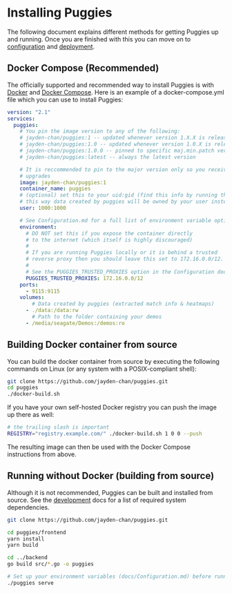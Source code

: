 # Installing Puggies

The following document explains different methods for getting Puggies up and running.
Once you are finished with this you can move on to [configuration](./Configuration.md)
and [deployment](./Deployment.md).

## Docker Compose (Recommended)
The officially supported and recommended way to install Puggies is with
[Docker](https://www.docker.com) and [Docker Compose](https://docs.docker.com/compose/).
Here is an example of a docker-compose.yml file which you can use to install Puggies:
```yaml
version: "2.1"
services:
  puggies:
    # You pin the image version to any of the following:
    # jayden-chan/puggies:1 -- updated whenever version 1.X.X is released
    # jayden-chan/puggies:1.0 -- updated whenever version 1.0.X is released
    # jayden-chan/puggies:1.0.0 -- pinned to specific maj.min.patch version
    # jayden-chan/puggies:latest -- always the latest version

    # It is reccommended to pin to the major version only so you receive minor & patch
    # upgrades
    image: jayden-chan/puggies:1
    container_name: puggies
    # (optional) set this to your uid:gid (find this info by running the `id` command)
    # this way data created by puggies will be owned by your user instead of root.
    user: 1000:1000

    # See Configuration.md for a full list of environment variable options.
    environment:
      # DO NOT set this if you expose the container directly
      # to the internet (which itself is highly discouraged)
      #
      # If you are running Puggies locally or it is behind a trusted
      # reverse proxy then you should leave this set to 172.16.0.0/12.
      #
      # See the PUGGIES_TRUSTED_PROXIES option in the Configuration docs
      PUGGIES_TRUSTED_PROXIES: 172.16.0.0/12
    ports:
      - 9115:9115
    volumes:
        # Data created by puggies (extracted match info & heatmaps)
      - ./data:/data:rw
        # Path to the folder containing your demos
      - /media/seagate/Demos:/demos:ro
```

## Building Docker container from source
You can build the docker container from source by executing the following commands on
Linux (or any system with a POSIX-compliant shell):
```bash
git clone https://github.com/jayden-chan/puggies.git
cd puggies
./docker-build.sh
```

If you have your own self-hosted Docker registry you can push the image up there as well:
```bash
# the trailing slash is important
REGISTRY="registry.example.com/" ./docker-build.sh 1 0 0 --push
```

The resulting image can then be used with the Docker Compose instructions from above.

## Running without Docker (building from source)
Although it is not recommended, Puggies can be built and installed from source. See the
[development](./Development.md) docs for a list of required system
dependencies.

```bash
git clone https://github.com/jayden-chan/puggies.git

cd puggies/frontend
yarn install
yarn build

cd ../backend
go build src/*.go -o puggies

# Set up your environment variables (docs/Configuration.md) before running this
./puggies serve
```

